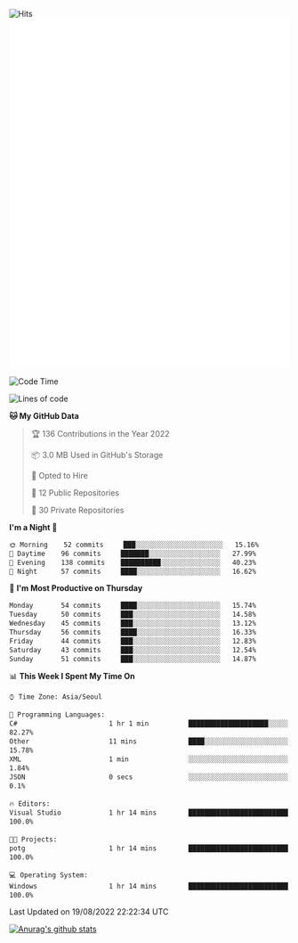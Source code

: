 ![Hits](https://hits.seeyoufarm.com/api/count/incr/badge.svg?url=https%3A%2F%2Fgithub.com%2Fkokose1234&count_bg=%2379C83D&title_bg=%23555555&icon=apple.svg&icon_color=%23E7E7E7&title=hits&edge_flat=false)
<br/>
![Metrics](https://github.com/kokose1234/kokose1234/blob/main/github-metrics.svg)

<!--START_SECTION:waka-->
![Code Time](http://img.shields.io/badge/Code%20Time-666%20hrs%206%20mins-blue)

![Lines of code](https://img.shields.io/badge/From%20Hello%20World%20I%27ve%20Written-937%20Thousand%20lines%20of%20code-blue)

**🐱 My GitHub Data** 

> 🏆 136 Contributions in the Year 2022
 > 
> 📦 3.0 MB Used in GitHub's Storage 
 > 
> 💼 Opted to Hire
 > 
> 📜 12 Public Repositories 
 > 
> 🔑 30 Private Repositories  
 > 
**I'm a Night 🦉** 

```text
🌞 Morning    52 commits     ███░░░░░░░░░░░░░░░░░░░░░░   15.16% 
🌆 Daytime    96 commits     ███████░░░░░░░░░░░░░░░░░░   27.99% 
🌃 Evening    138 commits    ██████████░░░░░░░░░░░░░░░   40.23% 
🌙 Night      57 commits     ████░░░░░░░░░░░░░░░░░░░░░   16.62%

```
📅 **I'm Most Productive on Thursday** 

```text
Monday       54 commits     ████░░░░░░░░░░░░░░░░░░░░░   15.74% 
Tuesday      50 commits     ███░░░░░░░░░░░░░░░░░░░░░░   14.58% 
Wednesday    45 commits     ███░░░░░░░░░░░░░░░░░░░░░░   13.12% 
Thursday     56 commits     ████░░░░░░░░░░░░░░░░░░░░░   16.33% 
Friday       44 commits     ███░░░░░░░░░░░░░░░░░░░░░░   12.83% 
Saturday     43 commits     ███░░░░░░░░░░░░░░░░░░░░░░   12.54% 
Sunday       51 commits     ███░░░░░░░░░░░░░░░░░░░░░░   14.87%

```


📊 **This Week I Spent My Time On** 

```text
⌚︎ Time Zone: Asia/Seoul

💬 Programming Languages: 
C#                       1 hr 1 min          ████████████████████░░░░░   82.27% 
Other                    11 mins             ████░░░░░░░░░░░░░░░░░░░░░   15.78% 
XML                      1 min               ░░░░░░░░░░░░░░░░░░░░░░░░░   1.84% 
JSON                     0 secs              ░░░░░░░░░░░░░░░░░░░░░░░░░   0.1%

🔥 Editors: 
Visual Studio            1 hr 14 mins        █████████████████████████   100.0%

🐱‍💻 Projects: 
potg                     1 hr 14 mins        █████████████████████████   100.0%

💻 Operating System: 
Windows                  1 hr 14 mins        █████████████████████████   100.0%

```


 Last Updated on 19/08/2022 22:22:34 UTC
<!--END_SECTION:waka-->

[![Anurag's github stats](https://github-readme-stats.vercel.app/api?username=kokose1234&theme=dracula)](https://github.com/anuraghazra/github-readme-stats)



	
